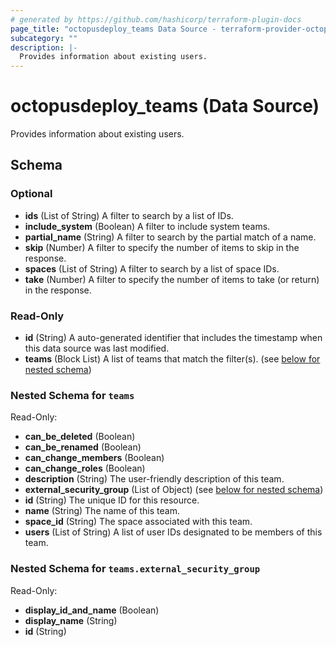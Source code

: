 ```yaml
---
# generated by https://github.com/hashicorp/terraform-plugin-docs
page_title: "octopusdeploy_teams Data Source - terraform-provider-octopusdeploy"
subcategory: ""
description: |-
  Provides information about existing users.
---
```


# octopusdeploy_teams (Data Source)

Provides information about existing users.



<!-- schema generated by tfplugindocs -->
## Schema

### Optional

- **ids** (List of String) A filter to search by a list of IDs.
- **include_system** (Boolean) A filter to include system teams.
- **partial_name** (String) A filter to search by the partial match of a name.
- **skip** (Number) A filter to specify the number of items to skip in the response.
- **spaces** (List of String) A filter to search by a list of space IDs.
- **take** (Number) A filter to specify the number of items to take (or return) in the response.

### Read-Only

- **id** (String) A auto-generated identifier that includes the timestamp when this data source was last modified.
- **teams** (Block List) A list of teams that match the filter(s). (see [below for nested schema](#nestedblock--teams))

<a id="nestedblock--teams"></a>
### Nested Schema for `teams`

Read-Only:

- **can_be_deleted** (Boolean)
- **can_be_renamed** (Boolean)
- **can_change_members** (Boolean)
- **can_change_roles** (Boolean)
- **description** (String) The user-friendly description of this team.
- **external_security_group** (List of Object) (see [below for nested schema](#nestedatt--teams--external_security_group))
- **id** (String) The unique ID for this resource.
- **name** (String) The name of this team.
- **space_id** (String) The space associated with this team.
- **users** (List of String) A list of user IDs designated to be members of this team.

<a id="nestedatt--teams--external_security_group"></a>
### Nested Schema for `teams.external_security_group`

Read-Only:

- **display_id_and_name** (Boolean)
- **display_name** (String)
- **id** (String)


